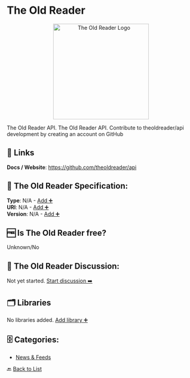 # The Old Reader
<p align="center">
    <img width="256" src="https://raw.githubusercontent.com/apis-list/apis-list/main/apis/the-old-reader/logo_256x256.png" alt="The Old Reader Logo"/>
</p>
The Old Reader API. The Old Reader API. Contribute to theoldreader/api development by creating an account on GitHub

##  🔗 Links
**Docs / Website**: https://github.com/theoldreader/api

## 🧬 The Old Reader Specification:
**Type**: N/A - [Add ➕](https://github.com/apis-list/apis-list/edit/main/apis/the-old-reader/the-old-reader.yaml)  
**URI**: N/A - [Add ➕](https://github.com/apis-list/apis-list/edit/main/apis/the-old-reader/the-old-reader.yaml)  
**Version**: N/A - [Add ➕](https://github.com/apis-list/apis-list/edit/main/apis/the-old-reader/the-old-reader.yaml)

## 🆓 Is The Old Reader free?
 Unknown/No 

## 💬 The Old Reader Discussion:
Not yet started. [Start discussion ➡️](https://github.com/apis-list/apis-list/discussions/new)

## 🗂️ Libraries

No libraries added. [Add library ➕](https://github.com/apis-list/apis-list/edit/main/apis/the-old-reader/the-old-reader.yaml)    


## 🗄️ Categories:
- [News & Feeds](https://github.com/apis-list/apis-list#news--feeds-)

🔙  [Back to List](https://github.com/apis-list/apis-list)
